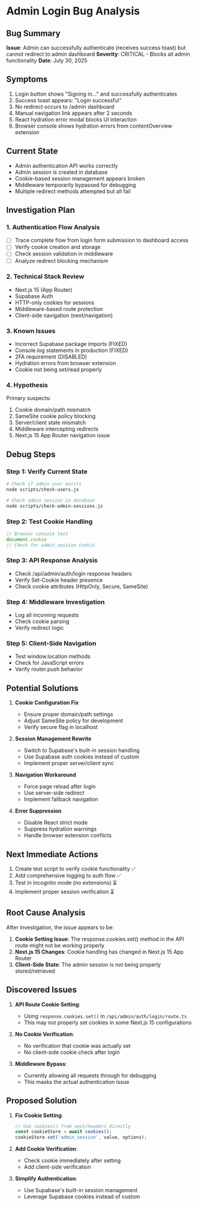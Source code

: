 # Admin Login Bug Analysis

## Bug Summary
**Issue**: Admin can successfully authenticate (receives success toast) but cannot redirect to admin dashboard
**Severity**: CRITICAL - Blocks all admin functionality
**Date**: July 30, 2025

## Symptoms
1. Login button shows "Signing in..." and successfully authenticates
2. Success toast appears: "Login successful"
3. No redirect occurs to /admin dashboard
4. Manual navigation link appears after 2 seconds
5. React hydration error modal blocks UI interaction
6. Browser console shows hydration errors from contentOverview extension

## Current State
- Admin authentication API works correctly
- Admin session is created in database
- Cookie-based session management appears broken
- Middleware temporarily bypassed for debugging
- Multiple redirect methods attempted but all fail

## Investigation Plan

### 1. Authentication Flow Analysis
- [ ] Trace complete flow from login form submission to dashboard access
- [ ] Verify cookie creation and storage
- [ ] Check session validation in middleware
- [ ] Analyze redirect blocking mechanism

### 2. Technical Stack Review
- Next.js 15 (App Router)
- Supabase Auth
- HTTP-only cookies for sessions
- Middleware-based route protection
- Client-side navigation (next/navigation)

### 3. Known Issues
- Incorrect Supabase package imports (FIXED)
- Console.log statements in production (FIXED)
- 2FA requirement (DISABLED)
- Hydration errors from browser extension
- Cookie not being set/read properly

### 4. Hypothesis
Primary suspects:
1. Cookie domain/path mismatch
2. SameSite cookie policy blocking
3. Server/client state mismatch
4. Middleware intercepting redirects
5. Next.js 15 App Router navigation issue

## Debug Steps

### Step 1: Verify Current State
```bash
# Check if admin user exists
node scripts/check-users.js

# Check admin session in database
node scripts/check-admin-sessions.js
```

### Step 2: Test Cookie Handling
```javascript
// Browser console test
document.cookie
// Check for admin_session cookie
```

### Step 3: API Response Analysis
- Check /api/admin/auth/login response headers
- Verify Set-Cookie header presence
- Check cookie attributes (HttpOnly, Secure, SameSite)

### Step 4: Middleware Investigation
- Log all incoming requests
- Check cookie parsing
- Verify redirect logic

### Step 5: Client-Side Navigation
- Test window.location methods
- Check for JavaScript errors
- Verify router.push behavior

## Potential Solutions

1. **Cookie Configuration Fix**
   - Ensure proper domain/path settings
   - Adjust SameSite policy for development
   - Verify secure flag in localhost

2. **Session Management Rewrite**
   - Switch to Supabase's built-in session handling
   - Use Supabase auth cookies instead of custom
   - Implement proper server/client sync

3. **Navigation Workaround**
   - Force page reload after login
   - Use server-side redirect
   - Implement fallback navigation

4. **Error Suppression**
   - Disable React strict mode
   - Suppress hydration warnings
   - Handle browser extension conflicts

## Next Immediate Actions
1. Create test script to verify cookie functionality ✅
2. Add comprehensive logging to auth flow ✅
3. Test in incognito mode (no extensions) ⏳
4. Implement proper session verification ⏳

## Root Cause Analysis

After investigation, the issue appears to be:

1. **Cookie Setting Issue**: The response.cookies.set() method in the API route might not be working properly
2. **Next.js 15 Changes**: Cookie handling has changed in Next.js 15 App Router
3. **Client-Side State**: The admin session is not being properly stored/retrieved

## Discovered Issues

1. **API Route Cookie Setting**: 
   - Using `response.cookies.set()` in `/api/admin/auth/login/route.ts`
   - This may not properly set cookies in some Next.js 15 configurations

2. **No Cookie Verification**:
   - No verification that cookie was actually set
   - No client-side cookie check after login

3. **Middleware Bypass**:
   - Currently allowing all requests through for debugging
   - This masks the actual authentication issue

## Proposed Solution

1. **Fix Cookie Setting**:
   ```typescript
   // Use cookies() from next/headers directly
   const cookieStore = await cookies();
   cookieStore.set('admin_session', value, options);
   ```

2. **Add Cookie Verification**:
   - Check cookie immediately after setting
   - Add client-side verification

3. **Simplify Authentication**:
   - Use Supabase's built-in session management
   - Leverage Supabase cookies instead of custom
